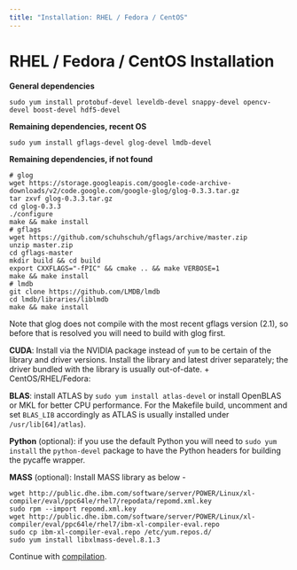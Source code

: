 ```yaml
---
title: "Installation: RHEL / Fedora / CentOS"
---
```


# RHEL / Fedora / CentOS Installation

**General dependencies**

    sudo yum install protobuf-devel leveldb-devel snappy-devel opencv-devel boost-devel hdf5-devel

**Remaining dependencies, recent OS**

    sudo yum install gflags-devel glog-devel lmdb-devel

**Remaining dependencies, if not found**

    # glog
    wget https://storage.googleapis.com/google-code-archive-downloads/v2/code.google.com/google-glog/glog-0.3.3.tar.gz
    tar zxvf glog-0.3.3.tar.gz
    cd glog-0.3.3
    ./configure
    make && make install
    # gflags
    wget https://github.com/schuhschuh/gflags/archive/master.zip
    unzip master.zip
    cd gflags-master
    mkdir build && cd build
    export CXXFLAGS="-fPIC" && cmake .. && make VERBOSE=1
    make && make install
    # lmdb
    git clone https://github.com/LMDB/lmdb
    cd lmdb/libraries/liblmdb
    make && make install

Note that glog does not compile with the most recent gflags version (2.1), so before that is resolved you will need to build with glog first.

**CUDA**: Install via the NVIDIA package instead of `yum` to be certain of the library and driver versions.
Install the library and latest driver separately; the driver bundled with the library is usually out-of-date.
    + CentOS/RHEL/Fedora:

**BLAS**: install ATLAS by `sudo yum install atlas-devel` or install OpenBLAS or MKL for better CPU performance. For the Makefile build, uncomment and set `BLAS_LIB` accordingly as ATLAS is usually installed under `/usr/lib[64]/atlas`).

**Python** (optional): if you use the default Python you will need to `sudo yum install` the `python-devel` package to have the Python headers for building the pycaffe wrapper.

**MASS** (optional): Install MASS library as below -

    wget http://public.dhe.ibm.com/software/server/POWER/Linux/xl-compiler/eval/ppc64le/rhel7/repodata/repomd.xml.key
    sudo rpm --import repomd.xml.key
    wget http://public.dhe.ibm.com/software/server/POWER/Linux/xl-compiler/eval/ppc64le/rhel7/ibm-xl-compiler-eval.repo
    sudo cp ibm-xl-compiler-eval.repo /etc/yum.repos.d/
    sudo yum install libxlmass-devel.8.1.3

Continue with [compilation](installation.html#compilation).
